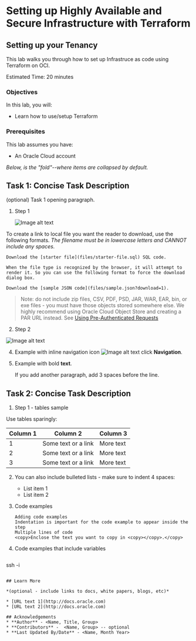# Setting up Highly Available and Secure Infrastructure with Terraform

## Setting up your Tenancy

This lab walks you through how to set up Infrastruce as code using Terraform on OCI. 

Estimated Time: 20 minutes

### Objectives

In this lab, you will:
* Learn how to use/setup Terraform

### Prerequisites

This lab assumes you have:
* An Oracle Cloud account


*Below, is the "fold"--where items are collapsed by default.*

## Task 1: Concise Task Description

(optional) Task 1 opening paragraph.

1. Step 1

	![Image alt text](images/sample1.png)

  To create a link to local file you want the reader to download, use the following formats. _The filename must be in lowercase letters and CANNOT include any spaces._

	Download the [starter file](files/starter-file.sql) SQL code.

	When the file type is recognized by the browser, it will attempt to render it. So you can use the following format to force the download dialog box.

	Download the [sample JSON code](files/sample.json?download=1).

  > Note: do not include zip files, CSV, PDF, PSD, JAR, WAR, EAR, bin, or exe files - you must have those objects stored somewhere else. We highly recommend using Oracle Cloud Object Store and creating a PAR URL instead. See [Using Pre-Authenticated Requests](https://docs.cloud.oracle.com/en-us/iaas/Content/Object/Tasks/usingpreauthenticatedrequests.htm)

2. Step 2

  ![Image alt text](images/sample1.png)

4. Example with inline navigation icon ![Image alt text](images/sample2.png) click **Navigation**.

5. Example with bold **text**.

   If you add another paragraph, add 3 spaces before the line.

## Task 2: Concise Task Description

1. Step 1 - tables sample

  Use tables sparingly:

  | Column 1 | Column 2 | Column 3 |
  | --- | --- | --- |
  | 1 | Some text or a link | More text  |
  | 2 |Some text or a link | More text |
  | 3 | Some text or a link | More text |

2. You can also include bulleted lists - make sure to indent 4 spaces:

    - List item 1
    - List item 2

3. Code examples

    ```
    Adding code examples
  	Indentation is important for the code example to appear inside the step
    Multiple lines of code
  	<copy>Enclose the text you want to copy in <copy></copy>.</copy>
    ```

4. Code examples that include variables

	```
  <copy>ssh -i <ssh-key-file></copy>
  ```

## Learn More

*(optional - include links to docs, white papers, blogs, etc)*

* [URL text 1](http://docs.oracle.com)
* [URL text 2](http://docs.oracle.com)

## Acknowledgements
* **Author** - <Name, Title, Group>
* **Contributors** -  <Name, Group> -- optional
* **Last Updated By/Date** - <Name, Month Year>
